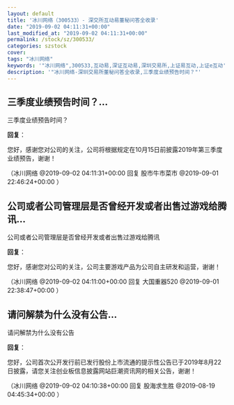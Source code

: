 ```yaml
---
layout: default
title: '冰川网络（300533）- 深交所互动易董秘问答全收录'
date: "2019-09-02 04:11:31+00:00"
last_modified_at: "2019-09-02 04:11:31+00:00"
permalink: /stock/sz/300533/
categories: szstock
cover: 
tags: "冰川网络"
keywords: '"冰川网络",300533,互动易,深证互动易,深圳交易所,上证易互动,上证e互动'
description: '"冰川网络-深圳交易所董秘问答全收录,三季度业绩预告时间？"'
---
```


## 三季度业绩预告时间？...

三季度业绩预告时间？

**回复**：

您好，感谢您对公司的关注，公司将根据规定在10月15日前披露2019年第三季度业绩预告，谢谢！ 

（冰川网络  @2019-09-02 04:11:31+00:00 回复 股市牛市菜市  @2019-09-01 22:46:24+00:00 ）

## 公司或者公司管理层是否曾经开发或者出售过游戏给腾讯...

公司或者公司管理层是否曾经开发或者出售过游戏给腾讯

**回复**：

您好，感谢您对公司的关注，公司主要游戏产品为公司自主研发和运营，谢谢！ 

（冰川网络  @2019-09-02 04:11:00+00:00 回复 大国重器520  @2019-09-01 22:38:47+00:00 ）

## 请问解禁为什么没有公告...

请问解禁为什么没有公告

**回复**：

您好，公司首次公开发行前已发行股份上市流通的提示性公告已于2019年8月22日披露，请您关注创业板信息披露网站巨潮资讯网的相关公告，谢谢！ 

（冰川网络  @2019-09-02 04:10:38+00:00 回复 股海求生胜  @2019-08-19 04:45:34+00:00 ）

